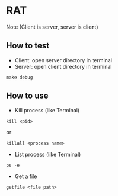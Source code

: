 # RAT
Note (Client is server, server is client)
## How to test
* Client: open server directory in terminal
* Server: open client directory in terminal
```
make debug
```
## How to use
* Kill process (like Terminal)
```
kill <pid>
```
or
```
killall <process name>
```
* List process (like Terminal)
```
ps -e
```
* Get a file
```
getfile <file path>
```